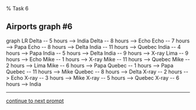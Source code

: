 % Task 6
## Airports graph #6
<div class="mermaid-access">
graph LR
  Delta -- 5 hours --> India
  Delta -- 8 hours --> Echo
  Echo -- 7 hours --> Papa
  Echo -- 8 hours --> Delta
  India -- 11 hours --> Quebec
  India -- 4 hours --> Papa
  India -- 5 hours --> Delta
  India -- 9 hours --> X-ray
  Lima -- 9 hours --> Echo
  Mike -- 1 hours --> X-ray
  Mike -- 11 hours --> Quebec
  Mike -- 2 hours --> Lima
  Mike -- 6 hours --> Papa
  Quebec -- 1 hours --> Papa
  Quebec -- 11 hours --> Mike
  Quebec -- 8 hours --> Delta
  X-ray -- 2 hours --> Echo
  X-ray -- 3 hours --> Mike
  X-ray -- 5 hours --> Quebec
  X-ray -- 6 hours --> India
</div>

---

[continue to next prompt](./task7prompt.html)

<!-- Required scripts for MermaidAccess -->
<script src="https://combinatronics.com/mermaid-js/mermaid/release/8.8.4/dist/mermaid.min.js"></script>
<script src="mermaid-access-elm.js"></script>
<script src="mermaid-access.js"></script>
<script>
mermaidAccess.go(mermaidAccess.viewerMode, mermaidAccess.displayAccessibleOnly)
</script>
    
